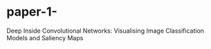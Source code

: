 # paper-1-
Deep Inside Convolutional Networks: Visualising  Image Classification Models and Saliency Maps
